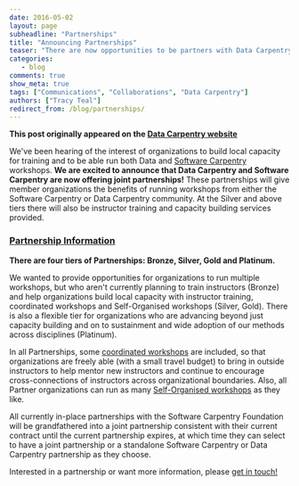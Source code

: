 ```yaml
---
date: 2016-05-02
layout: page
subheadline: "Partnerships"
title: "Announcing Partnerships"
teaser: "There are now opportunities to be partners with Data Carpentry and Software Carpentry"
categories:
   - blog
comments: true
show_meta: true
tags: ["Communications", "Collaborations", "Data Carpentry"]
authors: ["Tracy Teal"]
redirect_from: /blog/partnerships/
--- 
```


**This post originally appeared on the [Data Carpentry website](https://datacarpentry.org)**

We've been hearing of the interest of organizations to build local capacity for training  and to be able run both Data and [Software Carpentry](http://www.software-carpentry.org) workshops. **We are excited to announce that Data Carpentry and Software Carpentry are now offering joint partnerships!** These partnerships will give member organizations the benefits of running workshops from either the Software Carpentry or Data Carpentry community. At the Silver and above tiers there will also be instructor training and capacity building services provided.


### [Partnership Information](../../partnerships/)
**There are four tiers of Partnerships: Bronze, Silver, Gold and Platinum.**



We wanted to provide opportunities for organizations to run multiple workshops, but who aren't currently planning to train instructors (Bronze) and help organizations build local capacity with instructor training, coordinated workshops and Self-Organised workshops (Silver, Gold). There is also a flexible tier for organizations who are advancing beyond just capacity building and on to sustainment and wide adoption of our methods across disciplines (Platinum).

In all Partnerships, some [coordinated workshops](../../workshops-host/) are included, so that organizations are freely able (with a small travel budget) to bring in outside instructors to help mentor new instructors and continue to encourage cross-connections of instructors across organizational boundaries. Also, all Partner organizations can run as many [Self-Organised workshops](../../self-organized-workshops/) as they like.

All currently in-place partnerships with the Software Carpentry Foundation will be grandfathered into a joint partnership consistent with their current contract until the current partnership expires, at which time they can select to have a joint partnership or a standalone Software Carpentry or Data Carpentry partnership as they choose.

Interested in a partnership or want more information, please [get in touch!](mailto:partnerships@datacarpentry.org)
